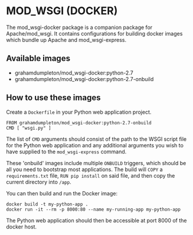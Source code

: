 # MOD_WSGI (DOCKER)

The mod_wsgi-docker package is a companion package for Apache/mod_wsgi. It
contains configurations for building docker images which bundle up Apache
and mod_wsgi-express.

## Available images

  * grahamdumpleton/mod_wsgi-docker:python-2.7
  * grahamdumpleton/mod_wsgi-docker:python-2.7-onbuild

## How to use these images

Create a ``Dockerfile`` in your Python web application project.

```
FROM grahamdumpleton/mod_wsgi-docker:python-2.7-onbuild
CMD [ "wsgi.py" ]
```

The list of ``CMD`` arguments should consist of the path to the WSGI script
file for the Python web application and any additional arguments you wish
to have supplied to the ``mod_wsgi-express`` command.

These 'onbuild' images include multiple ``ONBUILD`` triggers, which should
be all you need to bootstrap most applications. The build will ``COPY`` a
``requirements.txt`` file, ``RUN pip install`` on said file, and then copy
the current directory into ``/app``.

You can then build and run the Docker image:

```
docker build -t my-python-app .
docker run -it --rm -p 8000:80 --name my-running-app my-python-app
```

The Python web application should then be accessible at port 8000 of the
docker host.

